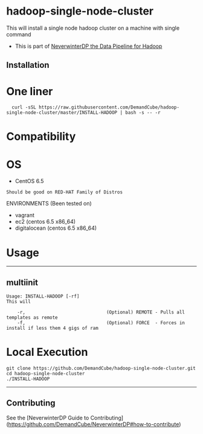 hadoop-single-node-cluster
=======================

This will install a single node hadoop cluster on a machine with single command

- This is part of [NeverwinterDP the Data Pipeline for Hadoop](https://github.com/DemandCube/NeverwinterDP)



## Installation


# One liner 
```
  curl -sSL https://raw.githubusercontent.com/DemandCube/hadoop-single-node-cluster/master/INSTALL-HADOOP | bash -s -- -r
```

# Compatibility

OS
=======
* CentOS 6.5
```
Should be good on RED-HAT Family of Distros
```
ENVIRONMENTS (Been tested on)
- vagrant
- ec2 (centos 6.5 x86_64)
- digitalocean (centos 6.5 x86_64)

# Usage


* * *
## multiinit
```
Usage: INSTALL-HADOOP [-rf]
This will

    -r,                              (Optional) REMOTE - Pulls all templates as remote 
    -f,                              (Optional) FORCE  - Forces in install if less them 4 gigs of ram
```

# Local Execution
```
git clone https://github.com/DemandCube/hadoop-single-node-cluster.git
cd hadoop-single-node-cluster
./INSTALL-HADOOP
```

* * *

## Contributing

See the [NeverwinterDP Guide to Contributing] (https://github.com/DemandCube/NeverwinterDP#how-to-contribute)



